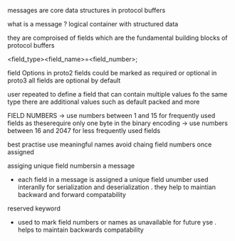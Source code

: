 
messages are core data structures in protocol buffers

what is a message ?
logical container with structured data

they are comproised of fields which are the fundamental building blocks of protocol buffers

<field_type><field_name>=<field_number>;

field Options
in proto2 fields could be marked as required or optional  in proto3 all fields are optional by default

user repeated to define a field that can contain multiple values fo the same type
there are additional values such as default packed and more

FIELD NUMBERS 
-> use numbers between 1 and 15 for frequently used fields as theserequire only one byte in the binary encoding
-> use numbers between 16 and 2047 for less frequently used fields


best practise
use meaningful names
avoid chaing field numbers once assigned


assiging unique field numbersin a message 
- each field in a message is assigned a unique field unumber used interanlly for serialization and deserialization .
they help to maintian backward and forward compatability 

reserved keyword
- used to mark field numbers or names as unavailable for future yse . helps to maintain backwards compatability
